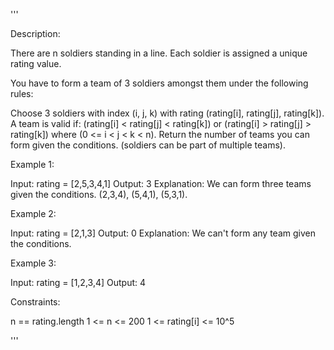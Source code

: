 '''

Description:

There are n soldiers standing in a line. Each soldier is assigned a unique rating value.

You have to form a team of 3 soldiers amongst them under the following rules:

Choose 3 soldiers with index (i, j, k) with rating (rating[i], rating[j], rating[k]).
A team is valid if:  (rating[i] < rating[j] < rating[k]) or (rating[i] > rating[j] > rating[k]) where (0 <= i < j < k < n).
Return the number of teams you can form given the conditions. (soldiers can be part of multiple teams).

 

Example 1:

Input: rating = [2,5,3,4,1]
Output: 3
Explanation: We can form three teams given the conditions. (2,3,4), (5,4,1), (5,3,1). 



Example 2:

Input: rating = [2,1,3]
Output: 0
Explanation: We can't form any team given the conditions.



Example 3:

Input: rating = [1,2,3,4]
Output: 4
 

Constraints:

n == rating.length
1 <= n <= 200
1 <= rating[i] <= 10^5

'''